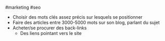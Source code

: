 #marketing #seo
- Choisir des mots clés assez précis sur lesquels se positionner 
- Faire des articles entre 3000-5000 mots sur son blog, parlant du sujet
- Acheter/se procurer des back-links 
	- Des liens pointant vers le site 